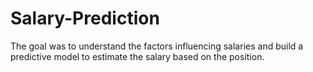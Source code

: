 # Salary-Prediction
The goal was to understand the factors influencing salaries and build a predictive model to estimate the salary based on the position.

